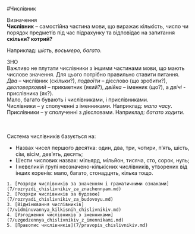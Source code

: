 #Числівник

<div class="eoz-wrap">
<span class="eoz">Визначення</span>
<div class="eoz-text">
<strong>Числiвник</strong> – самостiйна частина мови, що виражає кiлькiсть, число чи порядок предметiв пiд час пiдрахунку та вiдповiдає на запитання <b>скiльки? котрий?</b>
</div>
</div>



<span class="p1">Наприклад</span>: <i>шiсть, восьмеро, багато.</i>

<div class="add-wrap">
<span class="add">ЗНО</span>
<div class="add-text">
Важливо не плутати числiвники з iншими частинами мови, що мають числове значення. Для цього потрiбно правильно ставити питання.<br>
<i>Два</i> – числiвник (скiльки?), <i>подвоїти</i> – дiєслово (що зробити?), <i>двоповерховий</i> – прикметник (який?), <i>двiйка</i> – iменник (що?), а <i>двiчi</i> - прислiвникa (як?).<br>
Мало, багато бувають i числiвниками, i прислiвниками.<br>
Числiвники – у сполученнi з iменниками. Наприклад: <i>мало часу</i>.<br>
Прислiвники – у сполученнi з дiєсловами. Наприклад: <i>багато ходити</i>.
</div>
<br>
<br>

<span class="p1">Система числiвникiв базується на:</span>

<ul>
<li>Назвах чисел першого десятка: один, два, три, чотири, п’ять, шiсть, сiм, вiсiм, дев’ять, десять;</li>
<li> Шести числових назвах: мiльярд, мiльйон, тисяча, сто, сорок, нуль;</li>
<li> I невеликiй групi неозначено-кiлькiсних числiвникiв, утворених вiд iнших коренiв: мало, багато, стонадцять, кiлька тощо.</li>
</ul>

    1. [Розряди числiвникiв за значенням i граматичними ознаками](7/rozryzdi_chislivnikiv_za_znachennyam.md)
    2. [Розряди числiвникiв за будовою](7/rozryadi_chislivnikiv_za_budovoyu.md) 
    3. [Вiдмiнювання числiвникiв](7/vidminuvannya_kilkisnih_chislivnikiv.md)
    4. [Узгодження числiвникiв з iменниками](7/uzgodzennya_chislivnikiv_z_imennikami.md)
    5. [Правопис числiвникiв](7/pravopis_chislivnikiv.md)